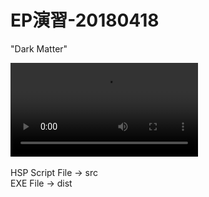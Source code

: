 # EP演習-20180418  

"Dark Matter"  

![](https://video.twimg.com/tweet_video/DbESkttVMAExP2G.mp4)  

HSP Script File -> src  
EXE File -> dist
